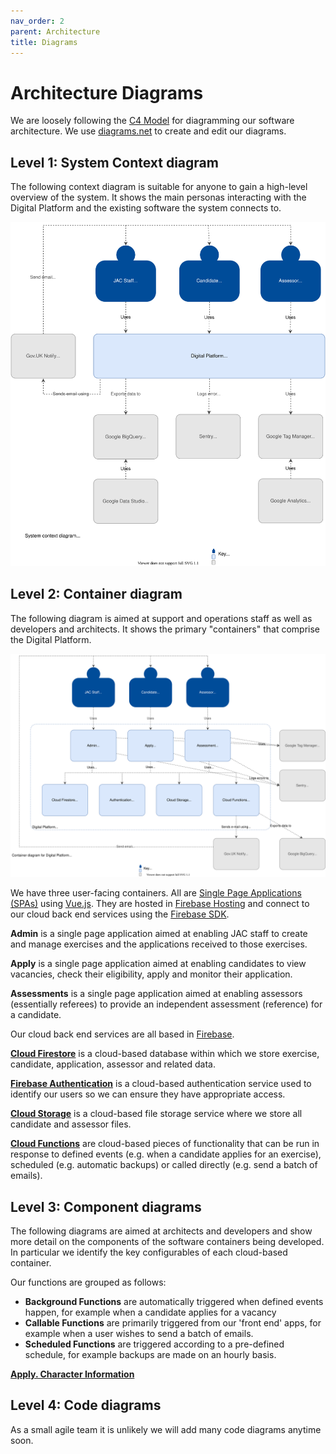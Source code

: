 ```yaml
---
nav_order: 2
parent: Architecture
title: Diagrams
---
```


# Architecture Diagrams

We are loosely following the [C4 Model](https://c4model.com) for diagramming our software architecture.
We use [diagrams.net](https://www.diagrams.net) to create and edit our diagrams.

## <a name="context"></a> Level 1: System Context diagram

The following context diagram is suitable for anyone to gain a high-level overview of the system. It shows the main personas interacting with the Digital Platform and the existing software the system connects to.

![System Context diagram](jac-overview-Context.svg)


## <a name="container"></a> Level 2: Container diagram

The following diagram is aimed at support and operations staff as well as developers and architects. It shows the primary "containers" that comprise the Digital Platform.

![Container diagram](jac-overview-Container.svg)

We have three user-facing containers. All are [Single Page Applications (SPAs)](https://en.wikipedia.org/wiki/Single-page_application) using [Vue.js](https://vuejs.org). They are hosted in [Firebase Hosting](https://firebase.google.com/docs/hosting) and connect to our cloud back end services using the [Firebase SDK](https://firebase.google.com/docs/reference/js).

**Admin** is a single page application aimed at enabling JAC staff to create and manage exercises and the applications received to those exercises.

**Apply** is a single page application aimed at enabling candidates to view vacancies, check their eligibility, apply and monitor their application.

**Assessments** is a single page application aimed at enabling assessors (essentially referees) to provide an independent assessment (reference) for a candidate.

Our cloud back end services are all based in [Firebase](https://firebase.google.com).

**[Cloud Firestore](https://firebase.google.com/docs/firestore)** is a cloud-based database within which we store exercise, candidate, application, assessor and related data.

**[Firebase Authentication](https://firebase.google.com/docs/auth)** is a cloud-based authentication service used to identify our users so we can ensure they have appropriate access.

**[Cloud Storage](https://firebase.google.com/docs/storage)** is a cloud-based file storage service where we store all candidate and assessor files.

**[Cloud Functions](https://firebase.google.com/docs/functions/)** are cloud-based pieces of functionality that can be run in response to defined events (e.g. when a candidate applies for an exercise), scheduled (e.g. automatic backups) or called directly (e.g. send a batch of emails).


## <a name="component"></a> Level 3: Component diagrams

The following diagrams are aimed at architects and developers and show more detail on the components of the software containers being developed. In particular we identify the key configurables of each cloud-based container.

Our functions are grouped as follows:

- **Background Functions** are automatically triggered when defined events happen, for example when a candidate applies for a vacancy
- **Callable Functions** are primarily triggered from our 'front end' apps, for example when a user wishes to send a batch of emails.
- **Scheduled Functions** are triggered according to a pre-defined schedule, for example backups are made on an hourly basis.

**[Apply. Character Information](character-information.md)**


## Level 4: Code diagrams

As a small agile team it is unlikely we will add many code diagrams anytime soon.
